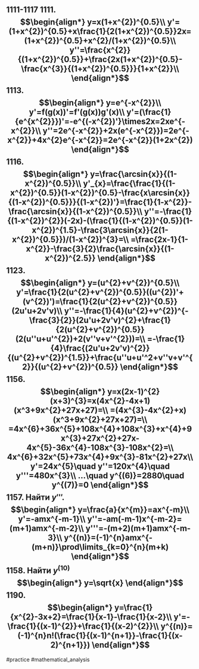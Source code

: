 1111-1117
1111. 
$$\begin{align*}
y=x(1+x^{2})^{0.5}\\
y'=(1+x^{2})^{0.5}+x\frac{1}{2(1+x^{2})^{0.5}}2x=(1+x^{2})^{0.5}+x^{2}/(1+x^{2})^{0.5}\\
y''=\frac{x^{2}}{(1+x^{2})^{0.5}}+\frac{2x(1+x^{2})^{0.5}-\frac{x^{3}}{(1+x^{2})^{0.5}}}{1+x^{2}}\\
\end{align*}$$
1113.
$$\begin{align*}
y=e^{-x^{2}}\\
y'=f(g(x))'=f'(g(x))g'(x)\\
y'=(\frac{1}{e^{x^{2}}})'=-e^{(-x^{2})'}\times2x=2xe^{-x^{2}}\\
y''=2e^{-x^{2}}+2x(e^{-x^{2}})=2e^{-x^{2}}+4x^{2}e^{-x^{2}}=2e^{-x^{2}}(1+2x^{2})
\end{align*}$$
1116.
$$\begin{align*}
y=\frac{\arcsin{x}}{(1-x^{2})^{0.5}}\\
y'_{x}=\frac{\frac{1}{(1-x^{2})^{0.5}}(1-x^{2})^{0.5}-\frac{x\arcsin{x}}{(1-x^{2})^{0.5}}}{(1-x^{2})'}=\frac{1}{1-x^{2}}-\frac{\arcsin{x}}{(1-x^{2})^{0.5}}\\
y''=-\frac{1}{(1-x^{2})^{2}}(-2x)-(\frac{1}{(1-x^{2})^{0.5}}(1-x^{2})^{1.5}-\frac{3\arcsin{x}}{2(1-x^{2})^{0.5}})/(1-x^{2})^{3}=\\
=\frac{2x-1}{1-x^{2}}-\frac{3}{2}\frac{\arcsin{x}}{(1-x^{2})^{2.5}}
\end{align*}$$
1123.
$$\begin{align*}
y=(u^{2}+v^{2})^{0.5}\\
y'=\frac{1}{2(u^{2}+v^{2})^{0.5}}((u^{2})'+(v^{2})')=\frac{1}{2(u^{2}+v^{2})^{0.5}}(2u'u+2v'v)\\
y''=-\frac{1}{4}(u^{2}+v^{2})^{-\frac{3}{2}}(2u'u+2v'v)^{2}+\frac{1}{2(u^{2}+v^{2})^{0.5}}(2(u''u+u'^{2})+2(v''v+v'^{2}))=\\
=-\frac{1}{4}\frac{(2u'u+2v'v)^{2}}{(u^{2}+v^{2})^{1.5}}+\frac{u''u+u'^2+v''v+v'^{2}}{(u^{2}+v^{2})^{0.5}}
\end{align*}$$
1156.
$$\begin{align*}
y=x(2x-1)^{2}(x+3)^{3}=x(4x^{2}-4x+1)(x^3+9x^{2}+27x+27)=\\
=(4x^{3}-4x^{2}+x)(x^3+9x^{2}+27x+27)=\\
=4x^{6}+36x^{5}+108x^{4}+108x^{3}+x^{4}+9x^{3}+27x^{2}+27x-4x^{5}-36x^{4}-108x^{3}-108x^{2}=\\
4x^{6}+32x^{5}+73x^{4}+9x^{3}-81x^{2}+27x\\
y'=24x^{5}\quad y''=120x^{4}\quad y'''=480x^{3}\\
...\quad y^{(6)}=2880\quad y^{(7)}=0
\end{align*}$$
1157. Найти $y'''$.
$$\begin{align*}
y=\frac{a}{x^{m}}=ax^{-m}\\
y'=-amx^{-m-1}\\
y''=-am(-m-1)x^{-m-2}=(m+1)amx^{-m-2}\\
y'''=-(m+2)(m+1)amx^{-m-3}\\
y^{(n)}=(-1)^{n}amx^{-(m+n)}\prod\limits_{k=0}^{n}(m+k)
\end{align*}$$
1158. Найти $y^{(10)}$
$$\begin{align*}
y=\sqrt{x}
\end{align*}$$
1190.
$$\begin{align*}
y=\frac{1}{x^{2}-3x+2}=\frac{1}{x-1}-\frac{1}{x-2}\\
y'=-\frac{1}{(x-1)^{2}}+\frac{1}{(x-2)^{2}}\\
y^{(n)}=(-1)^{n}n!(\frac{1}{(x-1)^{n+1}}-\frac{1}{(x-2)^{n+1}})
\end{align*}$$
---
#practice #mathematical_analysis 